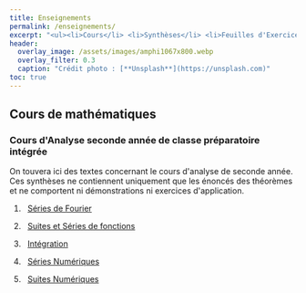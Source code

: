 ```yaml
---
title: Enseignements
permalink: /enseignements/
excerpt: "<ul><li>Cours</li> <li>Synthèses</li> <li>Feuilles d'Exercices</li> <li>Colles</li></ul>"
header: 
  overlay_image: /assets/images/amphi1067x800.webp
  overlay_filter: 0.3
  caption: "Crédit photo : [**Unsplash**](https://unsplash.com)"
toc: true
---
```

  
## Cours de mathématiques ##

### Cours d'Analyse seconde année de classe préparatoire intégrée ###

On touvera ici des textes concernant le cours d'analyse de seconde année. Ces synthèses ne contiennent uniquement que les énoncés des théorèmes et ne comportent ni démonstrations ni exercices d'application.

1. <i class="fas fa-book"></i>&nbsp; [Séries de Fourier](/assets/documents/SyntheseSeriesDeFourier.pdf)

2. <i class="fas fa-book"></i>&nbsp; [Suites et Séries de fonctions](/assets/documents/SyntheseSuitesSeriesFonctions.pdf)

3. <i class="fas fa-book"></i>&nbsp; [Intégration](/assets/documents/SyntheseIntegration.pdf)

4. <i class="fas fa-book"></i>&nbsp; [Séries Numériques](/assets/documents/SyntheseSeriesNumeriques.pdf)

5. <i class="fas fa-book"></i>&nbsp; [Suites Numériques](/assets/documents/SyntheseSuitesNumeriques.pdf)
